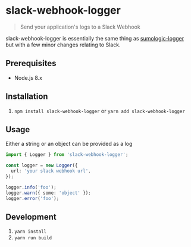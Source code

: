 # slack-webhook-logger

> Send your application's logs to a Slack Webhook

slack-webhook-logger is essentially the same thing as [sumologic-logger](https://github.com/juxttech/sumologic-logger)
but with a few minor changes relating to Slack.

## Prerequisites

* Node.js 8.x

## Installation

1. `npm install slack-webhook-logger` or `yarn add slack-webhook-logger`

## Usage

Either a string or an object can be provided as a log

```typescript
import { Logger } from 'slack-webhook-logger';

const logger = new Logger({
  url: 'your slack webhook url',
});

logger.info('foo');
logger.warn({ some: 'object' });
logger.error('foo');
```

## Development

1. `yarn install`
2. `yarn run build`
